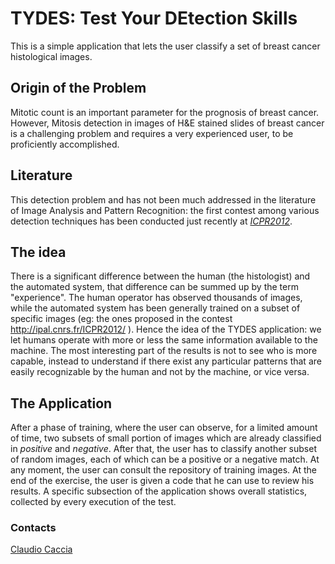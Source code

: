 # TYDES: Test Your DEtection Skills

This is a simple application that lets the user classify a set of breast cancer histological images.

## Origin of the Problem

Mitotic count is an important parameter for the prognosis of breast cancer. However, Mitosis detection in  images of H&E stained slides of breast cancer is a challenging problem and requires a very experienced user, to be proficiently accomplished. 

## Literature

This detection problem and has not been much addressed in the literature of Image Analysis and Pattern Recognition: the first contest among various detection techniques has been conducted just recently at [*ICPR2012*](http://ipal.cnrs.fr/ICPR2012/).

## The idea

There is a significant difference between the human (the histologist) and the automated system, that difference can be summed up by the term "experience".
The human operator has observed thousands of images, while the automated system has been generally trained on a subset of specific images (eg: the ones proposed in the contest http://ipal.cnrs.fr/ICPR2012/ ).
Hence the idea of the TYDES application: we let humans operate with more or less the same information available to the machine. The most interesting part of the results is not to see who is more capable, instead to understand if there exist any particular patterns that are easily recognizable by the human and not by the machine, or vice versa.

## The Application

After a phase of training, where the user can observe, for a limited amount of time, two subsets of small portion of images which are already classified in *positive* and *negative*. After that, the user has to classify another subset of random images, each of which can be a positive or a negative match. At any moment, the user can consult the repository of training images. At the end of the exercise, the user is given a code that he can use to review his results.
A specific subsection of the application shows overall statistics, collected by every execution of the test.

### Contacts

[Claudio Caccia](www.pipolauro.org)